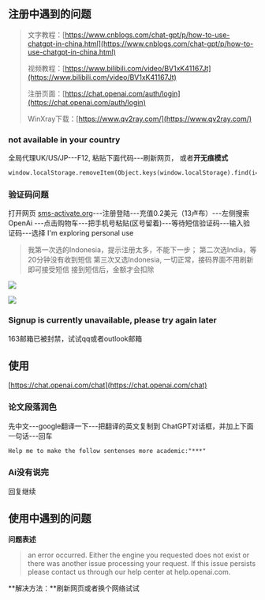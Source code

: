 <a name="aiuyI"></a>
## 注册中遇到的问题
> 文字教程：[https://www.cnblogs.com/chat-gpt/p/how-to-use-chatgpt-in-china.html](https://www.cnblogs.com/chat-gpt/p/how-to-use-chatgpt-in-china.html)
> 
> 视频教程：[https://www.bilibili.com/video/BV1xK41167Jt](https://www.bilibili.com/video/BV1xK41167Jt)
> 
> 注册页面：[https://chat.openai.com/auth/login](https://chat.openai.com/auth/login)
> 
> WinXray下载：[https://www.qv2ray.com/](https://www.qv2ray.com/)

<a name="q2FgX"></a>
### not available in your country
全局代理UK/US/JP---F12, 粘贴下面代码---刷新网页， 或者**开无痕模式**
```html
window.localStorage.removeItem(Object.keys(window.localStorage).find(i=>i.startsWith('@@auth0spajs')))
```
<a name="v58Xy"></a>
### 验证码问题
打开网页 [sms-activate.org](https://sms-activate.org/?ref=2068197)---注册登陆---充值0.2美元（13卢布）---左侧搜索 OpenAi ---点击购物车---把手机号粘贴(区号留着)---等待短信验证码---输入验证码---选择 I'm exploring personal use
> 我第一次选的Indonesia，提示注册太多，不能下一步；
> 第二次选India，等20分钟没有收到短信
> 第三次又选Indonesia, 一切正常，接码界面不用刷新即可接受短信
> 接到短信后，金额才会扣除

![](https://mypic2016.oss-cn-beijing.aliyuncs.com/picGo/202302151300215.png)

![](https://mypic2016.oss-cn-beijing.aliyuncs.com/picGo/202302151055918.png)

<a name="Hsj5C"></a>
### Signup is currently unavailable, please try again later
163邮箱已被封禁，试试qq或者outlook邮箱

<a name="pPRGw"></a>
## 使用
[https://chat.openai.com/chat](https://chat.openai.com/chat)
<a name="Wqdwm"></a>
### 论文段落润色
先中文---google翻译一下---把翻译的英文复制到 ChatGPT对话框，并加上下面一句话---回车
```html
Help me to make the follow sentenses more academic:"***"

```
<a name="C4g5A"></a>
### Ai没有说完
回复继续
<a name="CMBwQ"></a>

## 使用中遇到的问题
**问题表述**
> an error occurred. Either the engine you requested does not exist or there was another issue processing your request. If this issue persists please contact us through our help center at help.openai.com.

**解决方法：**刷新网页或者换个网络试试
